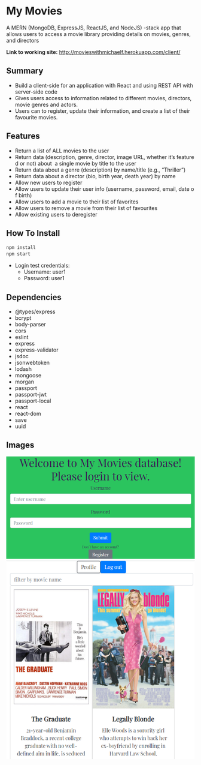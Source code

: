 # My Movies
A MERN (MongoDB, ExpressJS, ReactJS, and NodeJS) -stack app that allows users to access a movie library providing details on movies, genres, and directors

**Link to working site:** http://movieswithmichaelf.herokuapp.com/client/

## Summary
* Build a client-side for an application with React and using REST API with server-side code
* Gives users access to information related to different movies, directors, movie genres and actors.
* Users can to register, update their information, and create a list of their favourite movies.

## Features
* Return a list of ALL movies to the user
* Return data (description, genre, director, image URL, whether it’s featured or not) about  a single movie by title to the user  
* Return data about a genre (description) by name/title (e.g., “Thriller”)  
* Return data about a director (bio, birth year, death year) by name  
* Allow new users to register  
* Allow users to update their user info (username, password, email, date of birth)  
* Allow users to add a movie to their list of favorites  
* Allow users to remove a movie from their list of favourites
* Allow existing users to deregister

## How To Install
```sh
npm install
npm start
```
* Login test credentials:
  * Username: user1
  * Password: user1

## Dependencies
 * @types/express
 * bcrypt
 * body-parser
 * cors
 * eslint
 * express
 * express-validator
 * jsdoc
 * jsonwebtoken
 * lodash
 * mongoose
 * morgan
 * passport
 * passport-jwt
 * passport-local
 * react
 * react-dom
 * save
 * uuid
 
 ## Images
 ![Screenshot1](https://github.com/mfraggy25/my-movies/blob/master/images/Screenshot1.PNG)
 ![Screenshot2](https://github.com/mfraggy25/my-movies/blob/master/images/Screenshot2.PNG)
 

